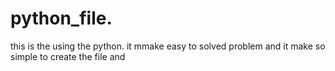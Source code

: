 # python_file.
this is the using the python.
it mmake easy to solved problem and it  make so simple to create the file and 
